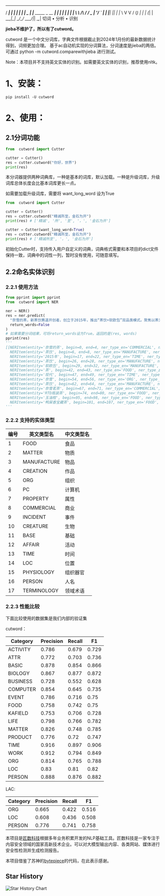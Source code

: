 
  _____      _                       _
 / ____|    | |                     | |
| |    _   _| |___      _____  _ __ __| |
| |   | | | | __\ \ /\ / / _ \| '__/ _` |
| |___| |_| | |_ \ V  V / (_) | | | (_| |
 \_____\__,_|\__| \_/\_/ \___/|_|  \__,_|
        切词 • 分析 • 识别


**jieba不维护了，所以有了cutword。**

cutword 是一个中文分词库，字典文件根据截止到2024年1月份的最新数据统计得到，词频更加合理。
基于ac自动机实现的分词算法，分词速度是jieba的两倍。
可通过 python -m cutword.comparewithjieba 进行测试。

Note：本项目并不支持英文实体的识别。如需要英文实体的识别，推荐使用nltk。

# 1、安装：
```
pip install -U cutword
```

# 2、使用：

## 2.1分词功能

```python
from  cutword import Cutter

cutter = Cutter()
res = cutter.cutword("你好，世界")
print(res)

```
本分词器提供两种词典库，一种是基本的词库，默认加载。一种是升级词库，升级词库总体长度会比基本词库更长一点。

如需要加载升级词库，需要将 want_long_word 设为True
```python
from  cutword import Cutter

cutter = Cutter()
res = cutter.cutword("精诚所至，金石为开")
print(res) # ['精诚', '所', '至', '，', '金石为开']

cutter = Cutter(want_long_word=True)
res = cutter.cutword("精诚所至，金石为开")
print(res) # ['精诚所至', '，', '金石为开']

```
初始化Cutter时，支持传入用户自定义的词典，词典格式需要和本项目的dict文件保持一致，词典中的词性一列，暂时没有使用，可随意填写。

## 2.2命名实体识别

### 2.2.1 使用方法

```python
from pprint import pprint
from  cutword import NER

ner = NER()
res = ner.predict(
  "奈雪的茶，新茶饮赛道开创者，创立于2015年，推出“茶饮+软欧包”双品类模式。聚焦以茶为核心的现代生活方式，奈雪已形成“现制茶饮”、“奈雪茗茶”及“RTD瓶装茶”三大业务版块，成功打造“霸气玉油柑”、“鸭屎香宝藏茶”等多款行业经典产品。",
  return_words=False
)
# 如果需要分词结果，可将return_words设为True。返回的是(res, words)
pprint(res) 
'''
[[NERItem(entity='奈雪的茶', begin=0, end=4, ner_type_en='COMMERCIAL', ner_type_zh='商业'),
  NERItem(entity='茶饮', begin=6, end=8, ner_type_en='MANUFACTURE', ner_type_zh='物品'),
  NERItem(entity='2015年', begin=17, end=22, ner_type_en='TIME', ner_type_zh='时间'),
  NERItem(entity='茶饮', begin=26, end=28, ner_type_en='MANUFACTURE', ner_type_zh='物品'),
  NERItem(entity='软欧包', begin=29, end=32, ner_type_en='MANUFACTURE', ner_type_zh='物品'),
  NERItem(entity='茶', begin=42, end=43, ner_type_en='FOOD', ner_type_zh='食品'),
  NERItem(entity='现代', begin=47, end=49, ner_type_en='TIME', ner_type_zh='时间'),
  NERItem(entity='奈雪', begin=54, end=56, ner_type_en='ORG', ner_type_zh='组织'),
  NERItem(entity='茶饮', begin=62, end=64, ner_type_en='MANUFACTURE', ner_type_zh='物品'),
  NERItem(entity='奈雪茗茶', begin=67, end=71, ner_type_en='COMMERCIAL', ner_type_zh='商业'),
  NERItem(entity='RTD瓶装茶', begin=74, end=80, ner_type_en='FOOD', ner_type_zh='食品'),
  NERItem(entity='玉油柑', begin=95, end=98, ner_type_en='FOOD', ner_type_zh='食品'),
  NERItem(entity='鸭屎香宝藏茶', begin=101, end=107, ner_type_en='FOOD', ner_type_zh='食品')]]
'''

```
### 2.2.2 支持的实体类型
| 编号 | 英文类型名 | 中文类型名 |
| --- | --- | --- |
| 1 | FOOD | 食品 |
| 2 | MATTER | 物质 |
| 3 | MANUFACTURE | 物品 |
| 4 | CREATION | 作品 |
| 5 | ORG | 组织 |
| 6 | PC | 计算机 |
| 7 | PROPERTY | 属性 |
| 8 | COMMERCIAL | 商业 |
| 9 | INCIDENT | 事件 |
| 10 | CREATURE | 生物 |
| 11 | BASE | 基础 |
| 12 | AFFAIR | 活动 |
| 13 | TIME | 时间 |
| 14 | LOC | 位置 |
| 15 | PHYSIOLOGY | 组织器官 |
| 16 | PERSON | 人名 |
| 17 | TERMINOLOGY | 领域术语 |

### 2.2.3 性能比较
下面比较使用的数据集是我们内部的验证集

cutword：

| Category | Precision | Recall | F1    |
|----------|-----------|--------|-------|
| ACTIVITY | 0.786     | 0.679  | 0.729 |
| ATTR     | 0.772     | 0.703  | 0.736 |
| BASIC    | 0.878     | 0.854  | 0.866 |
| BIOLOGY  | 0.867     | 0.877  | 0.872 |
| BUSINESS | 0.728     | 0.552  | 0.628 |
| COMPUTER | 0.854     | 0.645  | 0.735 |
| EVENT    | 0.786     | 0.716  | 0.75  |
| FOOD     | 0.758     | 0.742  | 0.75  |
| KAFIELD  | 0.753     | 0.706  | 0.728 |
| LIFE     | 0.798     | 0.766  | 0.782 |
| MATTER   | 0.826     | 0.748  | 0.785 |
| PRODUCT  | 0.776     | 0.72   | 0.747 |
| TIME     | 0.916     | 0.897  | 0.906 |
| WORK     | 0.912     | 0.794  | 0.849 |
| ORG      | 0.814     | 0.765  | 0.788 |
| LOC      | 0.83      | 0.81   | 0.82  |
| PERSON   | 0.888     | 0.876  | 0.882 |


LAC:

| Category | Precision | Recall | F1    |
|----------|-----------|--------|-------|
| ORG      | 0.665     | 0.422  | 0.516 |
| LOC      | 0.608     | 0.436  | 0.508 |
| PERSON   | 0.776     | 0.741  | 0.758 |


本项目是[匠数科技](https://www.deepctrl.net)根据多年业务积累开发的NLP基础工具。匠数科技是一家专注于内容安全领域的国家高新技术企业。可以对大模型输出内容、各类网站、媒体进行安全性检测并生成检测报告。

本项目借鉴了苏神的[bytepiece](https://github.com/bojone/bytepiece)的代码，在此表示感谢。


## Star History

![Star History Chart](https://api.star-history.com/svg?repos=liwenju0/cutword&type=Date)
